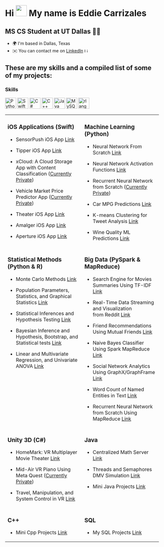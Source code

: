 Hi <img src="https://user-images.githubusercontent.com/18350557/176309783-0785949b-9127-417c-8b55-ab5a4333674e.gif" width="36" height="36" /> My name is Eddie Carrizales
========================================================================================================================================

MS CS Student at UT Dallas 👨‍💻
--------------------------------

* 🌍 I'm based in Dallas, Texas
* ✉️ You can contact me on [LinkedIn](https://www.linkedin.com/in/eddiecarrizales/) <a href="https://www.linkedin.com/in/eddiecarrizales/" target="_blank" rel="noreferrer"><img src="https://raw.githubusercontent.com/danielcranney/readme-generator/main/public/icons/socials/linkedin.svg" width="12" height="12" alt="LinkedIn" /></a>

These are my skills and a compiled list of some of my projects:
--------------------------------

### Skills

<p align="left">
<a href="https://www.python.org/" target="_blank" rel="noreferrer"><img src="https://raw.githubusercontent.com/danielcranney/readme-generator/main/public/icons/skills/python-colored.svg" width="36" height="36" alt="Python" /></a>
<a href="https://developer.apple.com/swift/" target="_blank" rel="noreferrer"><img src="https://raw.githubusercontent.com/danielcranney/readme-generator/main/public/icons/skills/swift-colored.svg" width="36" height="36" alt="Swift" /></a>
<a href="https://docs.microsoft.com/en-us/dotnet/csharp/" target="_blank" rel="noreferrer"><img src="https://raw.githubusercontent.com/danielcranney/readme-generator/main/public/icons/skills/csharp-colored.svg" width="36" height="36" alt="C#" /></a>
<a href="https://docs.microsoft.com/en-us/cpp/?view=msvc-170" target="_blank" rel="noreferrer"><img src="https://raw.githubusercontent.com/danielcranney/readme-generator/main/public/icons/skills/cplusplus-colored.svg" width="36" height="36" alt="C++" /></a>
<a href="https://www.oracle.com/java/" target="_blank" rel="noreferrer"><img src="https://raw.githubusercontent.com/danielcranney/readme-generator/main/public/icons/skills/java-colored.svg" width="36" height="36" alt="Java" /></a>
<a href="https://www.mysql.com/" target="_blank" rel="noreferrer"><img src="https://raw.githubusercontent.com/danielcranney/readme-generator/main/public/icons/skills/mysql-colored.svg" width="36" height="36" alt="MySQL" /></a>
<a href="https://www.r-project.org/" target="_blank" rel="noreferrer"><img src="https://raw.githubusercontent.com/danielcranney/readme-generator/main/public/icons/skills/rlang-colored.svg" width="36" height="36" alt="rlang" /></a>
</p>


<table>
  <tr>
    <td valign="top" width="50%">

### iOS Applications (Swift)

- SensorPush iOS App [Link](https://github.com/Eddie-Carrizales/SensorPush-IOS-App)
- Tipper iOS App [Link](https://github.com/Eddie-Carrizales/Tipper-IOS-App)
- xCloud: A Cloud Storage App with Content <br /> Classification ([Currently Private](https://github.com/Eddie-Carrizales/xCloud))
- Vehicle Market Price Predictor App ([Currently Private](https://github.com/Eddie-Carrizales/AR-Vehicle-Scanner-IOS-App))
- Theater iOS App [Link](https://github.com/Eddie-Carrizales/Theater-IOS-App)
- Amalger iOS App [Link](https://github.com/Eddie-Carrizales/Amalger-IOS-App)
- Aperture iOS App [Link](https://github.com/Eddie-Carrizales/Aperture-IOS-App)

    </td>
    <td valign="top" width="50%">

### Machine Learning (Python)

- Neural Network From Scratch [Link](https://github.com/Eddie-Carrizales/Neural-Network-From-Scratch)
- Neural Network Activation Functions [Link](https://github.com/Eddie-Carrizales/Neural-Network-Activation-Functions)
- Recurrent Neural Network from Scratch ([Currently Private]())
- Car MPG Predictions [Link](https://github.com/Eddie-Carrizales/Car-MPG-Predictions)
- K-means Clustering for Tweet Analysis [Link](https://github.com/Eddie-Carrizales/Tweet-Clustering-Using-K-Means)
- Wine Quality ML Predictions [Link](https://github.com/Eddie-Carrizales/Wine-Quality-ML-Predictions)

    </td>
  </tr>
  <tr>
    <td valign="top" width="50%">

### Statistical Methods (Python & R)

- Monte Carlo Methods [Link](https://github.com/Eddie-Carrizales/Monte-Carlo-Methods)
- Population Parameters, Statistics, and Graphical Statistics [Link](https://github.com/Eddie-Carrizales/Population-Parameters-and-Statistics-and-Graphical-Statistics)
- Statistical Inferences and Hypothesis Testing [Link](https://github.com/Eddie-Carrizales/Statistical-Inferences-and-Hypothesis-Testing)
- Bayesian Inference and Hypothesis, Bootstrap, and Statistical tests [Link](https://github.com/Eddie-Carrizales/Bayesian-Inference-and-Hypothesis-Bootstrap-and-Statistical-tests)
- Linear and Multivariate Regression, and Univariate ANOVA  [Link](https://github.com/Eddie-Carrizales/Linear-and-Multivariate-Regression-and-Univariate-ANOVA)

    </td>
    <td valign="top" width="50%">

### Big Data (PySpark & MapReduce)

- Search Engine for Movies Summaries Using TF-IDF [Link](https://github.com/Eddie-Carrizales/Search-Engine-for-Movie-Plot-Summaries)
- Real-Time Data Streaming and Visualization <br /> from Reddit [Link](https://github.com/Eddie-Carrizales/Real-Time-Data-Streaming-and-Visualization-from-Reddit)
- Friend Recommendations Using Mutual Friends [Link](https://github.com/Eddie-Carrizales/Friend-Recommendations-Using-Mutual-Friends)
- Naive Bayes Classifier Using Spark MapReduce [Link](https://github.com/Eddie-Carrizales/Naive-Bayes-Classifier-Using-Spark-MapReduce)
- Social Network Analytics Using GraphX/GraphFrame [Link](https://github.com/Eddie-Carrizales/Social-Network-Analytics-Using-GraphX-GraphFrame)
- Word Count of Named Entities in Text [Link](https://github.com/Eddie-Carrizales/Word-Count-for-Named-Entities)
- Recurrent Neural Network from Scratch Using <br /> MapReduce [Link](https://github.com/Eddie-Carrizales/Recurrent-Neural-Network-Using-Map-Reduce)

    </td>
  </tr>
  <tr>
    <td valign="top" width="50%">

### Unity 3D (C#)

- HomeMark: VR Multiplayer Movie Theater [Link](https://github.com/karlos37/HomeMark)
- Mid-Air VR Piano Using Meta Quest ([Currently Private](https://github.com/Eddie-Carrizales/))
- Travel, Manipulation, and System Control in VR [Link](https://github.com/Eddie-Carrizales/Travel-Manipulation-and-System-Control-in-VR)

    </td>
    <td valign="top" width="50%">

### Java

- Centralized Math Server [Link](https://github.com/Eddie-Carrizales/Centralized-Math-Server)
- Threads and Semaphores DMV Simulation [Link](https://github.com/Eddie-Carrizales/Threads-and-Semaphores-DMV-Simulation)
- Mini Java Projects [Link](https://github.com/Eddie-Carrizales/Mini-Java-Projects)

    </td>
  </tr>
  <tr>
    <td valign="top" width="50%">

### C++

- Mini Cpp Projects [Link](https://github.com/Eddie-Carrizales/Mini-Cpp-Projects)

    </td>
    <td valign="top" width="50%">

### SQL

- My SQL Projects [Link](https://github.com/Eddie-Carrizales/My-SQL-Projects)

    </td>
  </tr>
</table>
